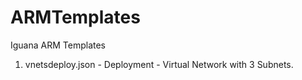 # ARMTemplates
Iguana ARM Templates

1. vnetsdeploy.json - Deployment - Virtual Network with 3 Subnets.

